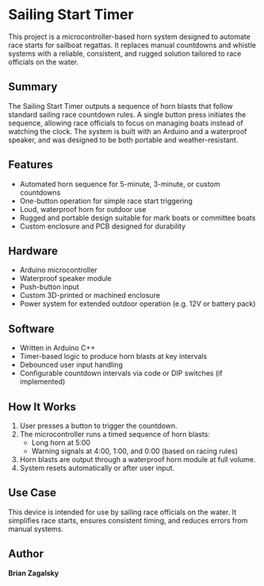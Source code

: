 # Sailing Start Timer

This project is a microcontroller-based horn system designed to automate race starts for sailboat regattas. It replaces manual countdowns and whistle systems with a reliable, consistent, and rugged solution tailored to race officials on the water.

## Summary

The Sailing Start Timer outputs a sequence of horn blasts that follow standard sailing race countdown rules. A single button press initiates the sequence, allowing race officials to focus on managing boats instead of watching the clock. The system is built with an Arduino and a waterproof speaker, and was designed to be both portable and weather-resistant.

## Features

- Automated horn sequence for 5-minute, 3-minute, or custom countdowns
- One-button operation for simple race start triggering
- Loud, waterproof horn for outdoor use
- Rugged and portable design suitable for mark boats or committee boats
- Custom enclosure and PCB designed for durability

## Hardware

- Arduino microcontroller
- Waterproof speaker module
- Push-button input
- Custom 3D-printed or machined enclosure
- Power system for extended outdoor operation (e.g. 12V or battery pack)

## Software

- Written in Arduino C++
- Timer-based logic to produce horn blasts at key intervals
- Debounced user input handling
- Configurable countdown intervals via code or DIP switches (if implemented)

## How It Works

1. User presses a button to trigger the countdown.
2. The microcontroller runs a timed sequence of horn blasts:
   - Long horn at 5:00
   - Warning signals at 4:00, 1:00, and 0:00 (based on racing rules)
3. Horn blasts are output through a waterproof horn module at full volume.
4. System resets automatically or after user input.

## Use Case

This device is intended for use by sailing race officials on the water. It simplifies race starts, ensures consistent timing, and reduces errors from manual systems.

## Author

**Brian Zagalsky**  
